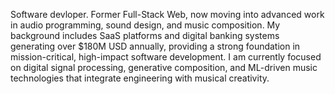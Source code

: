 Software devloper. Former Full-Stack Web, now moving into advanced work in audio programming, sound design, and music composition. My background includes SaaS platforms and digital banking systems generating over $180M USD annually, providing a strong foundation in mission-critical, high-impact software development. I am currently focused on digital signal processing, generative composition, and ML-driven music technologies that integrate engineering with musical creativity.
